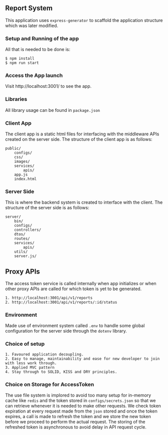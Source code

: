 ## Report System
This application uses `express-generator` to scaffold the application structure which was later modified.

### Setup and Running of the app
All that is needed to be done is:

```
$ npm install
$ npm run start
```

### Access the App launch
Visit http://localhost:3001/ to see the app.

### Libraries
All library usage can be found in `package.json`

### Client App
The client app is a static html files for interfacing with the middleware APIs created on the server side. The structure of the client app is as follows:
```
public/
    configs/
    css/
    images/
    services/
        apis/
    app.js
    index.html
```

### Server Side
This is where the backend system is created to interface with the client. The structure of the server side is as follows:
```
server/
    bin/
    configs/
    controllers/
    dtos/
    routes/
    services/
        apis/
    utils/
    server.js/
```

## Proxy APIs
The access token service is called internally when app initializes or when other proxy APIs are called for which token is yet to be generated.
 
    1. http://localhost:3001/api/v1/reports
    2. http://localhost:3001/api/v1/reports/:id/status
    
### Environment
Made use of environment system called `.env` to handle some global configuration for the server side through the `dotenv` library.

### Choice of setup
    1. Favoured application decoupling.
    2. Easy to manage, maintainability and ease for new developer to join with less work through.
    3. Applied MVC pattern
    4. Stay through to SOLID, KISS and DRY principles.
  
    
### Choice on Storage for AccessToken
The use file system is implored to avoid too many setup for in-memory cache like `redis` and the token stored in `configs/secrets.json` so that we can retrieve whenever it is needed to make other requests.
We check token expiration at every request made from the `json` stored and once the token expires, a call is made to refresh the token and we store the new token before we proceed to perform the actual request. The storing of the refreshed token is asynchronous to avoid delay in API request cycle.     
